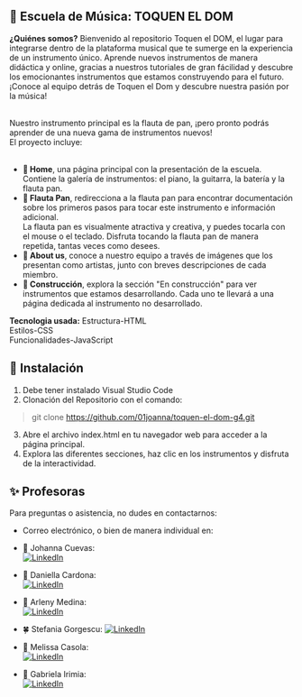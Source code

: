 ## 🧃 Escuela de Música: TOQUEN EL DOM 
**¿Quiénes somos?**
Bienvenido al repositorio Toquen el DOM, el lugar para integrarse dentro de la plataforma musical que te sumerge en la experiencia de un instrumento único. Aprende nuevos instrumentos de manera didáctica y online, gracias a nuestros tutoriales de gran fácilidad y descubre los emocionantes instrumentos que estamos construyendo para el futuro. ¡Conoce al equipo detrás de Toquen el Dom y descubre nuestra pasión por la música!<br><br>

Nuestro instrumento principal es la flauta de pan, ¡pero pronto podrás aprender de una nueva gama de instrumentos nuevos!<br>
El proyecto incluye:<br><br>

- **💐 Home**, una página principal con la presentación de la escuela. Contiene la galería de instrumentos: el piano, la guitarra, la batería y la flauta pan.<br>
- **🌻 Flauta Pan**, redirecciona a la flauta pan para encontrar documentación sobre los primeros pasos para tocar este instrumento e información adicional.<br>La flauta pan es visualmente atractiva y creativa, y puedes tocarla con el mouse o el teclado. Disfruta tocando la flauta pan de manera repetida, tantas veces como desees.<br>
- **🌹 About us**, conoce a nuestro equipo a través de imágenes que los presentan como artistas, junto con breves descripciones de cada miembro.<br>
- **🌹 Construcción**, explora la sección "En construcción" para ver instrumentos que estamos desarrollando. Cada uno te llevará a una página dedicada al instrumento no desarrollado.<br>

**Tecnologia usada:**
Estructura-HTML<br>
Estilos-CSS<br>
Funcionalidades-JavaScript<br>

 ## 🧬 Instalación
1. Debe tener instalado Visual Studio Code<br>
2. Clonación del Repositorio con el comando:
 > git clone https://github.com/01joanna/toquen-el-dom-g4.git
3. Abre el archivo index.html en tu navegador web para acceder a la página principal.
4. Explora las diferentes secciones, haz clic en los instrumentos y disfruta de la interactividad.

## ✨ Profesoras
Para preguntas o asistencia, no dudes en contactarnos:
- Correo electrónico, o bien de manera individual en:

- 🦄 Johanna Cuevas:<br> [![LinkedIn](https://img.shields.io/badge/LinkedIn-%230077B5.svg?logo=linkedin&logoColor=white)](https://www.linkedin.com/in/johanna-cuevas-5b7983299/)<br>
- 🍭 Daniella Cardona: <br>[![LinkedIn](https://img.shields.io/badge/LinkedIn-%230077B5.svg?logo=linkedin&logoColor=white)](https://linkedin.com/in/melissa-casola)<br>
- 🌈 Arleny Medina: <br>[![LinkedIn](https://img.shields.io/badge/LinkedIn-%230077B5.svg?logo=linkedin&logoColor=white)](https://www.linkedin.com/in/stefania-georgescu-602700112/)<br>
- 🍀 Stefania Gorgescu: [![LinkedIn](https://img.shields.io/badge/LinkedIn-%230077B5.svg?logo=linkedin&logoColor=white)](https://linkedin.com/in/melissa-casola)<br>
- 🍩 Melissa Casola:<br> [![LinkedIn](https://img.shields.io/badge/LinkedIn-%230077B5.svg?logo=linkedin&logoColor=white)](https://linkedin.com/in/melissa-casola)<br>
- 🍬 Gabriela Irimia: <br>[![LinkedIn](https://img.shields.io/badge/LinkedIn-%230077B5.svg?logo=linkedin&logoColor=white)](https://linkedin.com/in/melissa-casola)<br>